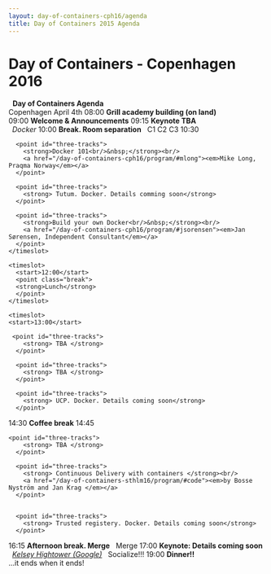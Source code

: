 ```yaml
---
layout: day-of-containers-cph16/agenda
title: Day of Containers 2015 Agenda
---
```

# Day of Containers - Copenhagen 2016
<agenda>
  <timeslot>
    <start>&nbsp;</start>
    <point class="header">
      <strong>Day of Containers Agenda</strong><br/>
      Copenhagen April 4th
    </point>
  </timeslot>

  <timeslot>
    <start>08:00</start>
    <point><strong>Grill academy building (on land)</strong><br/></point>
  </timeslot>
  
  <timeslot>
    <start>09:00</start>
    <point><strong>Welcome &amp; Announcements</strong></point>
  </timeslot>

  <timeslot>
    <start>09:15</start>
    <point>
      <strong>Keynote TBA<br/>&nbsp;</strong></a>
      <em> Docker </em>
    </point>
  </timeslot>

  <timeslot>
    <start>10:00</start>
    <point class="break">
    <strong>Break. Room separation</strong>
    </point>
  </timeslot>

  <timeslot>
    <start>&nbsp;</start>
    <point class="header" id="three-tracks">
      C1
    </point>
    <point class="header" id="three-tracks">
      C2
    </point>
    <point class="header" id="three-tracks">
      C3
    </point>
  </timeslot>
  <timeslot>
      <start>10:30</start>

      <point id="three-tracks">
        <strong>Docker 101<br/>&nbsp;</strong><br/>
        <a href="/day-of-containers-cph16/program/#mlong"><em>Mike Long, Praqma Norway</em></a>
      </point>

      <point id="three-tracks">
        <strong> Tutum. Docker. Details comming soon</strong>
      </point>

      <point id="three-tracks">
        <strong>Build your own Docker<br/>&nbsp;</strong><br/>
        <a href="/day-of-containers-cph16/program/#jsorensen"><em>Jan Sørensen, Independent Consultant</em></a>
      </point>
    </timeslot>

    <timeslot>
      <start>12:00</start>
      <point class="break">
      <strong>Lunch</strong>
      </point>
    </timeslot>

    <timeslot>
    <start>13:00</start>

     <point id="three-tracks">
        <strong> TBA </strong>
      </point>

      <point id="three-tracks">
        <strong> TBA </strong>
      </point>

      <point id="three-tracks">
        <strong> UCP. Docker. Details coming soon</strong>
      </point>

  </timeslot>

  <timeslot>
    <start>14:30</start>
    <point class="break">
    <strong>Coffee break</strong>
    </point>
  </timeslot>


  <timeslot>
  <start>14:45</start>

    <point id="three-tracks">
        <strong> TBA </strong>
      </point>

      <point id="three-tracks">
        <strong> Continuous Delivery with containers </strong><br/>
        <a href="/day-of-containers-sthlm16/program/#code"><em>by Bosse Nyström and Jan Krag </em></a>
      </point>


      <point id="three-tracks">
        <strong> Trusted registery. Docker. Details coming soon</strong>
      </point>

  </timeslot>
  <timeslot>
    <start>16:15</start>
    <point class="break">
    <strong>Afternoon break. Merge</strong>
    </point>
  </timeslot>

<timeslot>
  <start>&nbsp;</start>
  <point class="header">
    Merge
  </point>
</timeslot>

  <timeslot>
    <start>17:00</start>
    <point>
      <strong>Keynote: Details coming soon <br/>&nbsp;</strong>
      <a href="/day-of-containers-cph16/program/#khightower"><em> Kelsey Hightower (Google)</em></a>
    </point>
  </timeslot>

  <timeslot>
    <start>&nbsp;</start>
    <point class="header">
      Socialize!!!
    </point>
  </timeslot>

  <timeslot>
    <start>19:00</start>
    <point>
      <strong>Dinner!!</strong></a><br/>
...it ends when it ends!
    </point>
  </timeslot>
